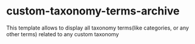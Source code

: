 # custom-taxonomy-terms-archive
This template allows to display all taxonomy terms(like categories, or any other terms) related to any custom taxonomy
